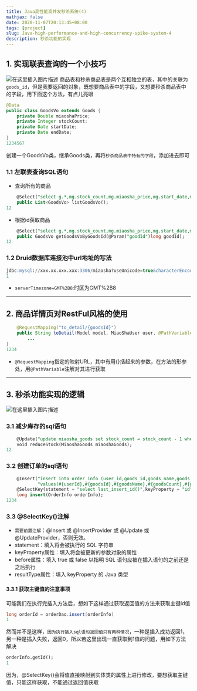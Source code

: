 ```yaml
---
title: Java高性能高并发秒杀系统(4)
mathjax: false
date: 2020-11-07T20:13:45+08:00
tags: [project]
slug: Java-high-performance-and-high-concurrency-spike-system-4
description: 秒杀功能的实现
---
```


## 1. 实现联表查询的一个小技巧

![在这里插入图片描述](https://cdn.kayleh.top/gh/kayleh/cdn2/Java高性能高并发秒杀系统/20200712214753389.png)
商品表和秒杀商品表是两个互相独立的表，其中的关联为`goods_id`，但是我要返回的对象，既想要商品表中的字段，又想要秒杀商品表中的字段，用下面这个方法，有点儿亮眼

```java
@Data
public class GoodsVo extends Goods {
    private Double miaoshaPrice;
    private Integer stockCount;
    private Date startDate;
    private Date endDate;
}
1234567
```

创建一个GoodsVo类，继承Goods类，再将`秒杀商品表中特有的字段`，添加进去即可

### 1.1 左联表查询SQL语句

- 查询所有的商品

```sql
    @Select("select g.*,mg.stock_count,mg.miaosha_price,mg.start_date,mg.end_date from miaosha_goods mg left join goods g on mg.goods_id = g.id")
    public List<GoodsVo> listGoodsVo();
12
```

- 根据id获取商品

```sql
    @Select("select g.*,mg.stock_count,mg.miaosha_price,mg.start_date,mg.end_date from miaosha_goods mg left join goods g on mg.goods_id = g.id where mg.goods_id = #{goodId}")
    public GoodsVo getGoodsVoByGoodsId(@Param("goodId")long goodId);
12
```

### 1.2 Druid数据库连接池中url地址的写法

```sql
jdbc:mysql://xxx.xx.xxx.xxx:3306/miaosha?useUnicode=true&characterEncoding=utf-8&allowMultiQueries=true&useSSL=false&useTimezone=true&serverTimezone=GMT%2B8
1
```

- `serverTimezone=GMT%2B8`:时区为GMT%2B8

------

## 2. 商品详情页对RestFul风格的使用

```java
    @RequestMapping("to_detail/{goodsId}")
    public String toDetail(Model model, MiaoShaUser user, @PathVariable("goodsId") long goodsId){
		...
}
1234
```

- `@RequestMapping`指定的映射URL，其中有用{}括起来的参数，在方法的形参处，用`@PathVariable`注解对其进行获取

------

## 3. 秒杀功能实现的逻辑

![在这里插入图片描述](https://cdn.kayleh.top/gh/kayleh/cdn2/Java高性能高并发秒杀系统/20200712231043251.png)

### 3.1 减少库存的sql语句

```sql
    @Update("update miaosha_goods set stock_count = stock_count - 1 where goods_id = #{goodsId}")
    void reduceStock(MiaoshaGoods miaoshaGoods);
12
```

### 3.2 创建订单的sql语句

```sql
    @Insert("insert into order_info (user_id,goods_id,goods_name,goods_count,goods_price,order_channel,status,create_date)" +
            "values(#{userId},#{goodsId},#{goodsName},#{goodsCount},#{goodsPrice},#{orderChannel},#{status},#{createDate})" )
    @SelectKey(statement = "select last_insert_id()",keyProperty = "id",resultType = long.class,before = false)
    long insert(OrderInfo orderInfo);
1234
```

### 3.3 @SelectKey()注解

- `需要前置注解`：@Insert 或 @InsertProvider 或 @Update 或 @UpdateProvider，否则无效。
- statement：填入将会被执行的 SQL 字符串
- keyProperty属性：填入将会被更新的参数对象的属性
- before属性：填入 true 或 false 以指明 SQL 语句应被在插入语句的之前还是之后执行
- resultType属性：填入 keyProperty 的 Java 类型

#### 3.3.1 获取主键值的注意事项

可能我们在执行完插入方法后，想如下这样通过获取返回值的方法来获取主键id值

```java
long orderId = orderDao.insert(orderInfo)
1
```

然而并不是这样，`因为执行插入sql语句返回值只有两种情况`，一种是插入成功返回1，另一种是插入失败，返回0，所以若这里出现一直获取到1值的问题，用如下方法解决

```sql
orderInfo.getId();
1
```

因为，@SelectKey()会将值直接映射到实体类的属性上进行修改，要想获取主键值，只能这样获取，不能通过返回值获取
